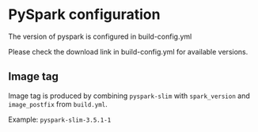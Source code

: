 # PySpark configuration

The version of pyspark is configured in build-config.yml

Please check the download link in build-config.yml for available versions.

## Image tag

Image tag is produced by combining `pyspark-slim` with `spark_version` and `image_postfix` from `build.yml`.

Example: `pyspark-slim-3.5.1-1`
